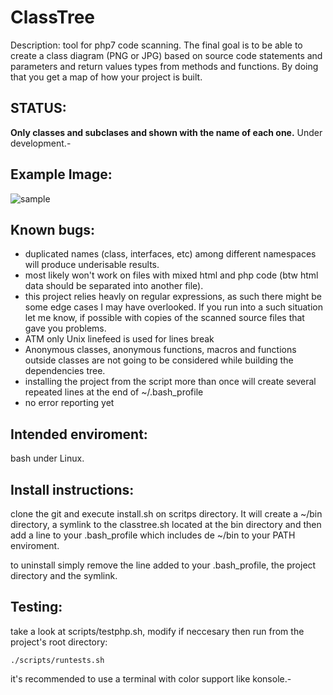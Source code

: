 # ClassTree

Description: tool for php7 code scanning. 
The final goal is to be able to create a class diagram (PNG or JPG) based on source code statements and parameters and return values types from methods and functions. By doing that you get a map of how your project is built.

## STATUS:   
**Only classes and subclases and shown with the name of each one.** 
Under development.-

## Example Image:
![sample](http://github.com/rudymartinb/classtree/documentation/sample.jpg)

## Known bugs:
* duplicated names (class, interfaces, etc) among different namespaces will produce underisable results.
* most likely won't work on files with mixed html and php code (btw html data should be separated into another file).
* this project relies heavly on regular expressions, as such there might be some edge cases I may have overlooked. If you run into a such situation let me know, if possible with copies of the scanned source files that gave you problems.
* ATM only Unix linefeed is used for lines break
* Anonymous classes, anonymous functions, macros and functions outside classes are not going to be considered while building the dependencies tree.
* installing the project from the script more than once will create several repeated lines at the end of ~/.bash_profile
* no error reporting yet 

## Intended enviroment:  
bash under Linux.

## Install instructions:  

clone the git and execute install.sh on scritps directory. 
It will create a ~/bin directory, a symlink to the classtree.sh located at the bin directory and then add a line to your .bash_profile which includes de ~/bin to your PATH enviroment.

to uninstall simply remove the line added to your .bash_profile, the project directory and the symlink.

## Testing:  
take a look at scripts/testphp.sh, modify if neccesary then run from the project's root directory:

	./scripts/runtests.sh

it's recommended to use a terminal with color support like konsole.-

